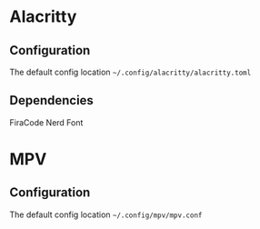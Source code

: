 # Alacritty
## Configuration
The default config location ```~/.config/alacritty/alacritty.toml```
## Dependencies
FiraCode Nerd Font

# MPV
## Configuration 
The default config location ```~/.config/mpv/mpv.conf```


